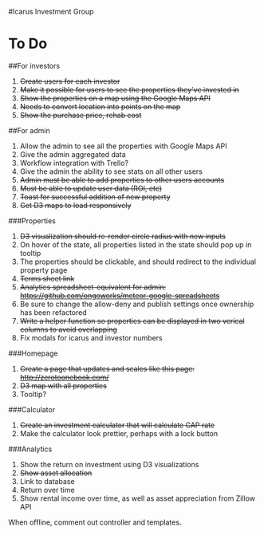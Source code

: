 #Icarus Investment Group

To Do
============

##For investors

1. ~~Create users for each investor~~
2. ~~Make it possible for users to see the properties they've invested in~~
3. ~~Show the properties on a map using the Google Maps API~~
  1. ~~Needs to convert location into points on the map~~
4. ~~Show the purchase price, rehab cost~~


##For admin

1. Allow the admin to see all the properties with Google Maps API
2. Give the admin aggregated data
3. Workflow integration with Trello?
4. Give the admin the ability to see stats on all other users
5. ~~Admin must be able to add properties to other users accounts~~
6. ~~Must be able to update user data (ROI, etc)~~
7. ~~Toast for successful addition of new property~~
8. ~~Get D3 maps to load responsively~~

###Properties

1. ~~D3 visualization should re-render circle radius with new inputs~~
  1. On hover of the state, all properties listed in the state should pop up in tooltip
  2. The properties should be clickable, and should redirect to the individual property page
2. ~~Terms sheet link~~
3. ~~Analytics spreadsheet-equivalent for admin: https://github.com/ongoworks/meteor-google-spreadsheets~~
4. Be sure to change the allow-deny and publish settings once ownership has been refactored
5. ~~Write a helper function so properties can be displayed in two verical columns to avoid overlapping~~
6. Fix modals for icarus and investor numbers

###Homepage

1. ~~Create a page that updates and scales like this page: http://zerotoonebook.com/~~
2. ~~D3 map with all properties~~
  1. Tooltip?


###Calculator

1. ~~Create an investment calculator that will calculate CAP rate~~
2. Make the calculator look prettier, perhaps with a lock button

###Analytics

1. Show the return on investment using D3 visualizations
2. ~~Show asset allocation~~
  1. Link to database
3. Return over time
4. Show rental income over time, as well as asset appreciation from Zillow API


When offline, comment out controller and templates.
